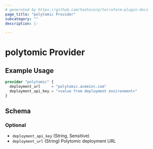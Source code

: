 ```yaml
---
# generated by https://github.com/hashicorp/terraform-plugin-docs
page_title: "polytomic Provider"
subcategory: ""
description: |-
  
---
```


# polytomic Provider



## Example Usage

```terraform
provider "polytomic" {
  deployment_url     = "polytomic.acmeinc.com"
  deployment_api_key = "<value from deployment environment>"
}
```

<!-- schema generated by tfplugindocs -->
## Schema

### Optional

- `deployment_api_key` (String, Sensitive)
- `deployment_url` (String) Polytomic deployment URL
